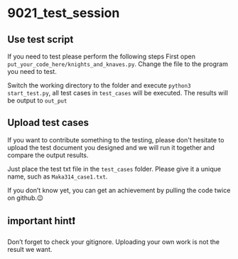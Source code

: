 # 9021_test_session

## Use test script
If you need to test please perform the following steps
First open `put_your_code_here/knights_and_knaves.py`. Change the file to the program you need to test.

Switch the working directory to the folder and execute `python3 start_test.py`, all test cases in `test_cases` will be executed. The results will be output to `out_put`

## Upload test cases
If you want to contribute something to the testing, please don't hesitate to upload the test document you designed and we will run it together and compare the output results.

Just place the test txt file in the `test_cases` folder. Please give it a unique name, such as `Maka314_case1.txt`.

If you don’t know yet, you can get an achievement by pulling the code twice on github.😉

## important hint❗
Don’t forget to check your gitignore. Uploading your own work is not the result we want.